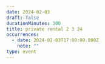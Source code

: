 ```yaml
---
date: 2024-02-03
draft: false
durationMinutes: 300
title: private rental 2 3 24
occurrences:
  - date: 2024-02-03T17:00:00.000Z
    note: ""
type: event
---
```

